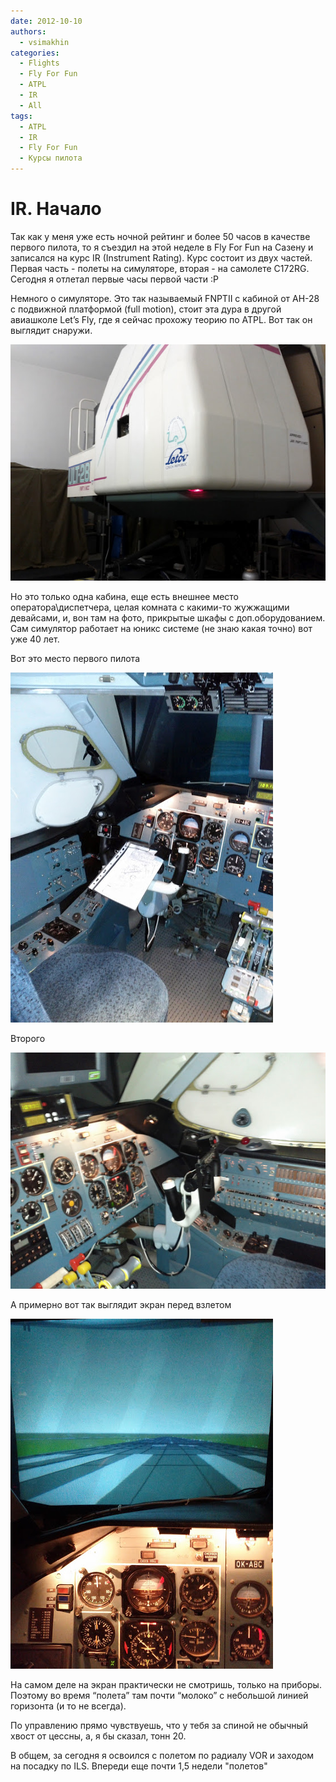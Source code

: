 ```yaml
---
date: 2012-10-10
authors:
  - vsimakhin
categories:
  - Flights
  - Fly For Fun
  - ATPL
  - IR
  - All
tags:
  - ATPL
  - IR
  - Fly For Fun
  - Курсы пилота
---
```


# IR. Начало

Так как у меня уже есть ночной рейтинг и более 50 часов в качестве первого пилота, то я съездил на этой неделе в Fly For Fun на Сазену и записался на курс IR (Instrument Rating). Курс состоит из двух частей. Первая часть - полеты на симуляторе, вторая - на самолете C172RG. Сегодня я отлетал первые часы первой части :Р

Немного о симуляторе. Это так называемый FNPTII с кабиной от АН-28 с подвижной платформой (full motion), стоит эта дура в другой авиашколе Let’s Fly, где я сейчас прохожу теорию по ATPL. Вот так он выглядит снаружи.

![](IMG_20120722_110420.jpg)

<!-- more -->

Но это только одна кабина, еще есть внешнее место оператора\диспетчера, целая комната с какими-то жужжащими девайсами, и, вон там на фото, прикрытые шкафы с доп.оборудованием. Сам симулятор работает на юникс системе (не знаю какая точно) вот уже 40 лет.

Вот это место первого пилота

![](IMG_20121010_150031.jpg)

Второго

![](IMG_20121010_122927.jpg)

А примерно вот так выглядит экран перед взлетом

![](IMG_20121010_122913.jpg)

На самом деле на экран практически не смотришь, только на приборы. Поэтому во время “полета” там почти “молоко” с небольшой линией горизонта (и то не всегда).

По управлению прямо чувствуешь, что у тебя за спиной не обычный хвост от цессны, а, я бы сказал, тонн 20.

В общем, за сегодня я освоился с полетом по радиалу VOR и заходом на посадку по ILS. Впереди еще почти 1,5 недели "полетов"